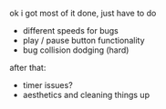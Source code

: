 ok i got most of it done, just have to do
- different speeds for bugs
- play / pause button functionality
- bug collision dodging (hard)

after that:
- timer issues?
- aesthetics and cleaning things up

